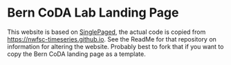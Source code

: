Bern CoDA Lab Landing Page
==========================

This website is based on [SinglePaged](https://github.com/t413/SinglePaged), the actual code is copied from https://nwfsc-timeseries.github.io. See the ReadMe for that repository on information for altering the website. Probably best to fork that if you want to copy the Bern CoDA landing page as a template.

